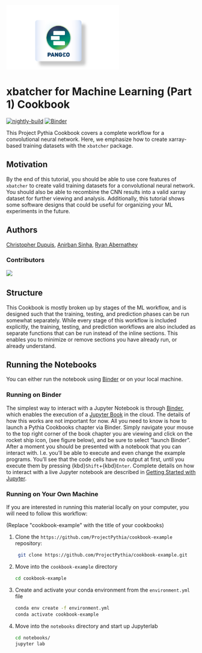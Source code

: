 <img src="thumbnail.png" alt="thumbnail" width="300"/>
 
# xbatcher for Machine Learning (Part 1) Cookbook

[![nightly-build](https://github.com/ProjectPythia/xbatcher-ML-1-cookbook/actions/workflows/nightly-build.yaml/badge.svg)](https://github.com/ProjectPythia/xbatcher-ML-1-cookbook/actions/workflows/nightly-build.yaml)
[![Binder](https://binder.projectpythia.org/badge_logo.svg)](https://binder.projectpythia.org/v2/gh/ProjectPythia/xbatcher-ML-1-cookbook/main?labpath=notebooks)

This Project Pythia Cookbook covers a complete workflow for a convolutional neural network. Here, we emphasize how to create xarray-based training datasets with the `xbatcher` package.

## Motivation

By the end of this tutorial, you should be able to use core features of `xbatcher` to create valid training datasets for a convolutional neural network. You should also be able to recombine the CNN results into a valid xarray dataset for further viewing and analysis. Additionally, this tutorial shows some software designs that could be useful for organizing your ML experiments in the future.

## Authors

[Christopher Dupuis](@cmdupuis3), [Anirban Sinha](@anirban89), [Ryan Abernathey](@rabernat)

### Contributors

<a href="https://github.com/cmdupuis3/xbatcher-ML-1-cookbook/graphs/contributors">
  <img src="https://contrib.rocks/image?repo=cmdupuis3/xbatcher-ML-1-cookbook" />
</a>

## Structure

This Cookbook is mostly broken up by stages of the ML workflow, and is designed such that the training, testing, and prediction phases can be run somewhat separately. While every stage of this workflow is included explicitly, the training, testing, and prediction workflows are also included as separate functions that can be run instead of the inline sections. This enables you to minimize or remove sections you have already run, or already understand.

## Running the Notebooks

You can either run the notebook using [Binder](https://binder.projectpythia.org) or on your local machine.

### Running on Binder

The simplest way to interact with a Jupyter Notebook is through
[Binder](https://binder.projectpythia.org), which enables the execution of a
[Jupyter Book](https://jupyterbook.org) in the cloud. The details of how this works are not
important for now. All you need to know is how to launch a Pythia
Cookbooks chapter via Binder. Simply navigate your mouse to
the top right corner of the book chapter you are viewing and click
on the rocket ship icon, (see figure below), and be sure to select
“launch Binder”. After a moment you should be presented with a
notebook that you can interact with. I.e. you’ll be able to execute
and even change the example programs. You’ll see that the code cells
have no output at first, until you execute them by pressing
{kbd}`Shift`\+{kbd}`Enter`. Complete details on how to interact with
a live Jupyter notebook are described in [Getting Started with
Jupyter](https://foundations.projectpythia.org/foundations/getting-started-jupyter.html).

### Running on Your Own Machine

If you are interested in running this material locally on your computer, you will need to follow this workflow:

(Replace "cookbook-example" with the title of your cookbooks)

1. Clone the `https://github.com/ProjectPythia/cookbook-example` repository:

   ```bash
    git clone https://github.com/ProjectPythia/cookbook-example.git
   ```

1. Move into the `cookbook-example` directory
   ```bash
   cd cookbook-example
   ```
1. Create and activate your conda environment from the `environment.yml` file
   ```bash
   conda env create -f environment.yml
   conda activate cookbook-example
   ```
1. Move into the `notebooks` directory and start up Jupyterlab
   ```bash
   cd notebooks/
   jupyter lab
   ```
